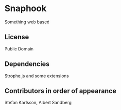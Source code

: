 
Snaphook
=====

Something web based

License
-----------
Public Domain

Dependencies
-----------
Strophe.js and some extensions

Contributors in order of appearance
-----------
Stefan Karlsson, Albert Sandberg
